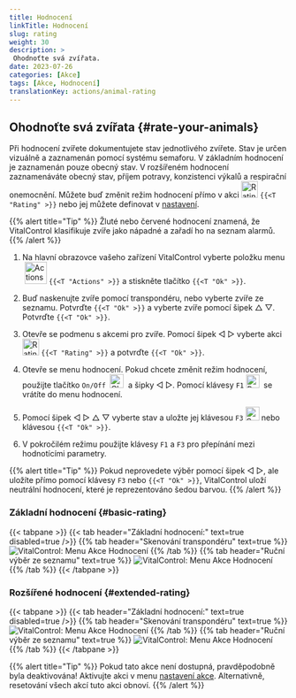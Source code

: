 ```yaml
---
title: Hodnocení
linkTitle: Hodnocení
slug: rating
weight: 30
description: >
 Ohodnoťte svá zvířata.
date: 2023-07-26
categories: [Akce]
tags: [Akce, Hodnocení]
translationKey: actions/animal-rating
---
```


## Ohodnoťte svá zvířata {#rate-your-animals}

Při hodnocení zvířete dokumentujete stav jednotlivého zvířete. Stav je určen vizuálně a zaznamenán pomocí systému semaforu. V základním hodnocení je zaznamenán pouze obecný stav. V rozšířeném hodnocení zaznamenáváte obecný stav, příjem potravy, konzistenci výkalů a respirační onemocnění. Můžete buď změnit režim hodnocení přímo v akci <img src="/icons/actions/rating.svg" width="30" align="bottom" alt="Rating" /> `{{<T "Rating" >}}` nebo jej můžete definovat v [nastavení](../../settings/data-acquisition/#mode-of-animal-rating).

{{% alert title="Tip" %}}
Žluté nebo červené hodnocení znamená, že VitalControl klasifikuje zvíře jako nápadné a zařadí ho na seznam alarmů.
{{% /alert %}}

1. Na hlavní obrazovce vašeho zařízení VitalControl vyberte položku menu &nbsp;<img src="/icons/actions.svg" width="40" align="bottom" alt="Actions" /> `{{<T "Actions" >}}` a stiskněte tlačítko `{{<T "Ok" >}}`.

2. Buď naskenujte zvíře pomocí transpondéru, nebo vyberte zvíře ze seznamu. Potvrďte `{{<T "Ok" >}}` a vyberte zvíře pomocí šipek △ ▽. Potvrďte `{{<T "Ok" >}}`.

3. Otevře se podmenu s akcemi pro zvíře. Pomocí šipek ◁ ▷ vyberte akci <img src="/icons/actions/rating.svg" width="30" align="bottom" alt="Rating" /> `{{<T "Rating" >}}` a potvrďte `{{<T "Ok" >}}`.

4. Otevře se menu hodnocení. Pokud chcete změnit režim hodnocení, použijte tlačítko `On/Off` &nbsp;<img src="/icons/gear.svg" width="25" align="bottom" alt="Chain-of-actions" />&nbsp; a šipky ◁ ▷. Pomocí klávesy `F1` <img src="/icons/footer/exit.svg" width="24" align="bottom" alt="Back" />&nbsp; se vrátíte do menu hodnocení.

5. Pomocí šipek ◁ ▷ △ ▽ vyberte stav a uložte jej klávesou `F3` <img src="/icons/footer/save.svg" width="25" align="bottom" alt="Save" /> nebo klávesou `{{<T "Ok" >}}`.


6. V pokročilém režimu použijte klávesy `F1` a `F3` pro přepínání mezi hodnotícími parametry.

{{% alert title="Tip" %}}
Pokud neprovedete výběr pomocí šipek ◁ ▷, ale uložíte přímo pomocí klávesy `F3` nebo `{{<T "Ok" >}}`, VitalControl uloží neutrální hodnocení, které je reprezentováno šedou barvou.
{{% /alert %}}

### Základní hodnocení {#basic-rating}

{{< tabpane >}}
{{< tab header="Základní hodnocení:" text=true disabled=true />}}
{{% tab header="Skenování transpondéru" text=true %}}
![VitalControl: Menu Akce Hodnocení](../images/basicrating-scan.png "Základní hodnocení")
{{% /tab %}}
{{% tab header="Ruční výběr ze seznamu" text=true %}}
![VitalControl: Menu Akce Hodnocení](../images/basicrating.png "Základní hodnocení")
{{% /tab %}}
{{< /tabpane >}}

### Rozšířené hodnocení {#extended-rating}

{{< tabpane >}}
{{< tab header="Základní hodnocení:" text=true disabled=true />}}
{{% tab header="Skenování transpondéru" text=true %}}
![VitalControl: Menu Akce Hodnocení](../images/extendedrating-scan.png "Rozšířené hodnocení")
{{% /tab %}}
{{% tab header="Ruční výběr ze seznamu" text=true %}}
![VitalControl: Menu Akce Hodnocení](../images/extendedrating.png "Rozšířené hodnocení")
{{% /tab %}}
{{< /tabpane >}}

{{% alert title="Tip" %}}
Pokud tato akce není dostupná, pravděpodobně byla deaktivována! Aktivujte akci v menu [nastavení akce](../settings/). Alternativně, resetování všech akcí tuto akci obnoví.
{{% /alert %}}
